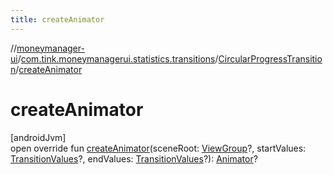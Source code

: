 ```yaml
---
title: createAnimator
---
```

//[moneymanager-ui](../../../index.html)/[com.tink.moneymanagerui.statistics.transitions](../index.html)/[CircularProgressTransition](index.html)/[createAnimator](create-animator.html)



# createAnimator



[androidJvm]\
open override fun [createAnimator](create-animator.html)(sceneRoot: [ViewGroup](https://developer.android.com/reference/kotlin/android/view/ViewGroup.html)?, startValues: [TransitionValues](https://developer.android.com/reference/kotlin/android/transition/TransitionValues.html)?, endValues: [TransitionValues](https://developer.android.com/reference/kotlin/android/transition/TransitionValues.html)?): [Animator](https://developer.android.com/reference/kotlin/android/animation/Animator.html)?




